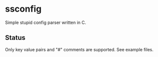 # ssconfig
Simple stupid config parser written in C.

## Status
Only key value pairs and "#" comments are supported.
See example files.
